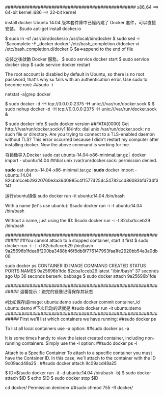 ################################################
x86_64 ==> 64-bit kernel
i686   ==> 32-bit kernel


install docker
Ubuntu 14.04 版本套件庫中已經內建了 Docker 套件，可以直接安裝。
$sudo apt-get install docker.io

$ sudo ln -sf /usr/bin/docker.io /usr/local/bin/docker
$ sudo sed -i '$acomplete -F _docker docker' /etc/bash_completion.d/docker
vi /etc/bash_completion.d/docker  G
$a=>append to the end of file

安裝之後啟動 Docker 服務。
$ sudo service docker start
$ sudo service docker stop
$ sudo service docker restart

The root account is disabled by default in Ubuntu, so there is no root password, that's why su fails with an authentication error.
Use sudo to become root:
##sudo -i

netstat -a|grep docker

$ sudo docker -d -H tcp://0.0.0.0:2375 -H unix:///var/run/docker.sock &
$ sudo nohup docker -d -H tcp://0.0.0.0:2375 -H unix:///var/run/docker.sock &

$ sudo docker info
$ sudo docker version
##FATA[0000] Get http:///var/run/docker.sock/v1.18/info: dial unix /var/run/docker.sock: no such file or directory. Are you trying to connect to a TLS-enabled daemon without TLS?
This error occurred because I didn't restart my computer after installing docker. Now the above command is working for me.

将镜像导入Docker
sudo cat ubuntu-14.04-x86-minimal.tar.gz | docker import - ubuntu:14.04
##dial unix /var/run/docker.sock: permission denied.

**sudo** cat ubuntu-14.04-x86-minimal.tar.gz |**sudo** docker import - ubuntu:14.04
82cba1cceb29320760e3a3640985c4f15774254c54782ccd86083bfd734f3141


运行ubuntu镜像
sudo docker run -it ubuntu:14.04 /bin/bash

With a name (let's use ubuntu):
$sudo docker run -i -t ubuntu:14.04 /bin/bash

Without a name, just using the ID:
$sudo docker run -i -t 82cba1cceb29 /bin/bash

#############################################################
##You cannot attach to a stopped container, start it first
$ sudo docker run -i -t -d 82cba1cceb29 /bin/bash
9a25696b1fdea8f200ba3488b46f8db8f776147993faa1fe2920bb54a3a0db06

sudo docker ps
CONTAINER ID   IMAGE  COMMAND  CREATED  STATUS PORTS   NAMES
9a25696b1fde 82cba1cceb29:latest   "/bin/bash"    37 seconds ago     Up 36 seconds       berserk_babbage 
$ sudo docker attach 9a25696b1fde

#############################################################
温馨提示：跑完的镜像记得保存其状态

#比如保存成image: ubuntu:demo
sudo docker commit container_id ubuntu:demo
#下次启动的话就是
#sudo docker run -it ubuntu:demo
#############################################################
First we’ll list which containers we have running:
##sudo docker ps

To list all local containers use -a option:
##sudo docker ps -a

It is some times handy to view the latest created container, including non-running containers. Simply use the -l option:
##sudo docker ps -l

Attach to a Specific Container
To attach to a specific container you must have the Container ID. In this case, we’ll attach to the container with the ID 9c09acd48a25 :
##sudo docker attach 9c09acd48a25

$ ID=$(sudo docker run -it -d ubuntu:14.04 /bin/bash -b)
$ sudo docker attach $ID
$ echo $ID
$ sudo docker stop $ID

cd docker/
Permission denied=>
##sudo chmod 755 -R docker/






